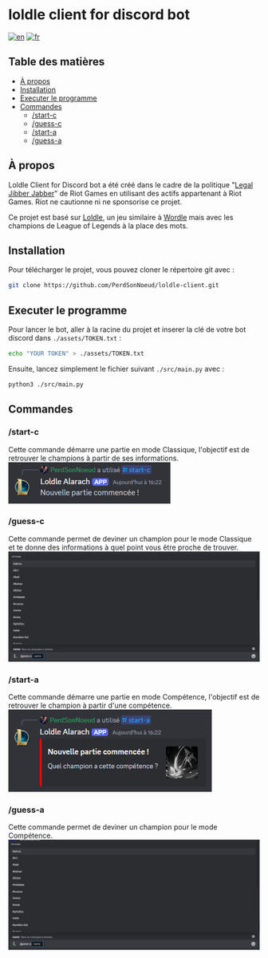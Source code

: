# loldle client for discord bot
[![en](https://img.shields.io/badge/lang-en-red.svg)](README.md)
[![fr](https://img.shields.io/badge/lang-fr-blue.svg)](README.fr.md)

## Table des matières
- [À propos](#à-propos)
- [Installation](#installation)
- [Executer le programme](#executer-le-programme)
- [Commandes](#commandes)
  - [/start-c](#start-c)
  - [/guess-c](#guess-c)
  - [/start-a](#start-a)
  - [/guess-a](#guess-a)

## À propos
Loldle Client for Discord bot a été créé dans le cadre de la politique "[Legal Jibber Jabber](https://www.riotgames.com/en/legal)" de Riot Games en utilisant des actifs appartenant à Riot Games.
Riot ne cautionne ni ne sponsorise ce projet.

Ce projet est basé sur [Loldle](https://loldle.net), un jeu similaire à [Wordle](https://fr.wikipedia.org/wiki/Wordle) mais avec les champions de League of Legends à la place des mots.


## Installation
Pour télécharger le projet, vous pouvez cloner le répertoire git avec :
```bash
git clone https://github.com/PerdSonNoeud/loldle-client.git
```


## Executer le programme
Pour lancer le bot, aller à la racine du projet et inserer la clé de votre bot discord dans `./assets/TOKEN.txt` :
```bash
echo "YOUR TOKEN" > ./assets/TOKEN.txt
```

Ensuite, lancez simplement le fichier suivant `./src/main.py` avec :
```bash
python3 ./src/main.py
```


## Commandes
### /start-c
Cette commande démarre une partie en mode Classique, l'objectif est de retrouver le champions à partir de ses informations.
![start-c](assets/images/start-c.webp)

### /guess-c
Cette commande permet de deviner un champion pour le mode Classique et te donne des informations à quel point vous être proche de trouver. 
![guess-c](assets/images/guess-c.webp)

### /start-a
Cette commande démarre une partie en mode Compétence, l'objectif est de retrouver le champion à partir d'une compétence.
![start-a](assets/images/start-a.webp)

### /guess-a
Cette commande permet de deviner un champion pour le mode Compétence.
![guess-a](assets/images/guess-a.webp)

